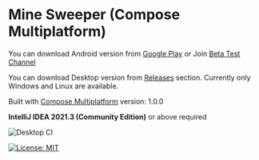 # Mine Sweeper (Compose Multiplatform)

You can download Android version from [Google Play](https://play.google.com/store/apps/details?id=dolphin.android.apps.minesweeper)
or Join [Beta Test Channel](https://play.google.com/apps/testing/dolphin.android.apps.minesweeper)

You can download Desktop version from [Releases](https://github.com/DolphinWing/MineSweeperAndroid/releases) section. Currently only Windows and Linux are available.

Built with [Compose Multiplatform](https://www.jetbrains.com/lp/compose-mpp/) version: 1.0.0

**IntelliJ IDEA 2021.3 (Community Edition)** or above required

![Desktop CI](https://github.com/DolphinWing/MineSweeperAndroid/workflows/Desktop%20CI/badge.svg)

[![License: MIT](https://img.shields.io/badge/License-MIT-yellow.svg)](https://opensource.org/licenses/MIT)

